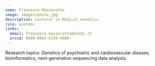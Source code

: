 ```yaml
---
name: Francesco Mazzarotto
image: images/photo.jpg
description: Lecturer in Medical Genetics
role: postdoc
links:
  email: francesco.mazzarotto@unibs.it
  orcid: 0000-0002-6159-9980
---
```


Research topics: Genetics of psychiatric and cardiovascular disease, bioinformatics, next-generation sequencing data analysis. 
